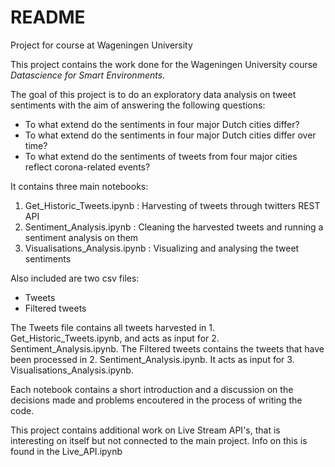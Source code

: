 # README 

Project for course at Wageningen University 

This project contains the work done for the Wageningen University course _Datascience for Smart Environments_.

The goal of this project is to do an exploratory data analysis on tweet sentiments with the aim of answering the following questions:

- To what extend do the sentiments in four major Dutch cities differ?
- To what extend do the sentiments in four major Dutch cities differ over time?
- To what extend do the sentiments of tweets from four major cities reflect corona-related events? 

It contains three main notebooks:

1. Get_Historic_Tweets.ipynb : Harvesting of tweets through twitters REST API
2. Sentiment_Analysis.ipynb : Cleaning the harvested tweets and running a sentiment analysis on them
3. Visualisations_Analysis.ipynb : Visualizing and analysing the tweet sentiments  

Also included are two csv files:
- Tweets
- Filtered tweets

The Tweets file contains all tweets harvested in 1. Get_Historic_Tweets.ipynb, and acts as input for 2. Sentiment_Analysis.ipynb. 
The Filtered tweets contains the tweets that have been processed in 2. Sentiment_Analysis.ipynb. It acts as input for 3. Visualisations_Analysis.ipynb. 
 
Each notebook contains a short introduction and a discussion on the decisions made and problems encoutered in the process of writing the code.

This project contains additional work on Live Stream API's, that is interesting on itself but not connected to the main project. 
Info on this is found in the Live_API.ipynb
